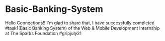 # Basic-Banking-System
Hello Connections!!
I'm glad to share that, I have successfully completed #task1(Basic Banking System) of the Web & Mobile Development Internship at The Sparks Foundation 
#gripjuly21
